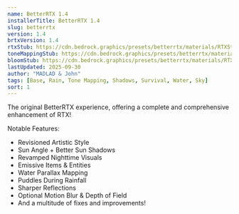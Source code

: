 ```yaml
---
name: BetterRTX 1.4
installerTitle: BetterRTX 1.4
slug: betterrtx
version: 1.4
brtxVersion: 1.4
rtxStub: https://cdn.bedrock.graphics/presets/betterrtx/materials/RTXStub.material.bin
toneMappingStub: https://cdn.bedrock.graphics/presets/betterrtx/materials/RTXPostFX.Tonemapping.material.bin
bloomStub: https://cdn.bedrock.graphics/presets/betterrtx/materials/RTXPostFX.Bloom.material.bin
lastUpdated: 2025-09-30
author: "MADLAD & John"
tags: [Base, Rain, Tone Mapping, Shadows, Survival, Water, Sky]
sort: 1
---
```


<p className="lead">The original BetterRTX experience, offering a complete and comprehensive enhancement of RTX!</p>

Notable Features:

- Revisioned Artistic Style
- Sun Angle + Better Sun Shadows
- Revamped Nighttime Visuals
- Emissive Items & Entities
- Water Parallax Mapping
- Puddles During Rainfall
- Sharper Reflections
- Optional Motion Blur & Depth of Field
- And a multitude of fixes and improvements!